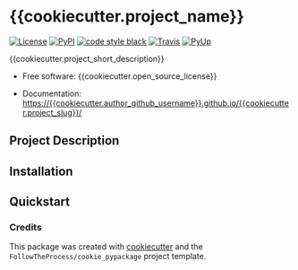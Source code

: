 # {{cookiecutter.project_name}}

[![License](https://img.shields.io/github/license/{{cookiecutter.author_github_username}}/{{cookiecutter.project_slug}})](https://github.com/{{cookiecutter.author_github_username}}/{{cookiecutter.project_slug}})
[![PyPI](https://img.shields.io/pypi/v/{{cookiecutter.project_slug}}.svg)](https://pypi.python.org/pypi/{{cookiecutter.project_slug}})
[![code style black](https://img.shields.io/badge/code%20style-black-000000.svg)](https://github.com/psf/black)
[![Travis](https://img.shields.io/travis/{{cookiecutter.author_github_username}}/{{cookiecutter.project_slug}}.svg)](https://travis-ci.com/{{cookiecutter.author_github_username}}/{{cookiecutter.project_slug}})
[![PyUp](https://pyup.io/repos/github/{{cookiecutter.author_github_username}}/{{cookiecutter.project_slug}}/shield.svg)](https://pyup.io/repos/github/{{cookiecutter.author_github_username}}/{{cookiecutter.project_slug}}/)

{{cookiecutter.project_short_description}}

* Free software: {{cookiecutter.open_source_license}}

* Documentation: [https://{{cookiecutter.author_github_username}}.github.io/{{cookiecutter.project_slug}}/](<https://{{cookiecutter.author_github_username}}.github.io/{{cookiecutter.project_slug}}/>)

## Project Description

## Installation

## Quickstart

### Credits

This package was created with [cookiecutter](https://github.com/cookiecutter/cookiecutter) and the `FollowTheProcess/cookie_pypackage` project template.
